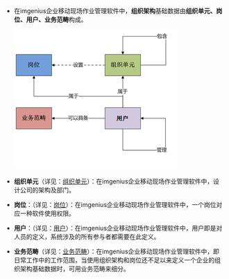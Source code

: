 
* 在imgenius企业移动现场作业管理软件中，**组织架构**基础数据由**组织单元、岗位、用户、业务范畴**构成。

  ![1](/static/docimg/组织架构1.png)

* **组织单元**（详见：[组织单元](系统配置手册/组织架构管理器/组织单元.md)）：在imgenius企业移动现场作业管理软件中，设计公司的架构及部门。

* **岗位**：（详见：[岗位](系统配置手册/组织架构管理器/岗位.md)）：在imgenius企业移动现场作业管理软件中，一个岗位对应一种软件使用权限。

* **用户**：（详见：[用户](系统配置手册/组织架构管理器/用户.md)）：在imgenius企业移动现场作业管理软件中，用户即是对人员的定义，系统涉及的所有参与者都需要在此定义。

* **业务范畴**（详见：[业务范畴](系统配置手册/组织架构管理器/业务范畴.md)）：在imgenius企业移动现场作业管理软件中，即日常工作中的工作范围，当使用组织架构和岗位还不足以来定义一个企业的组织架构基础数据时，可用业务范畴来细分。
